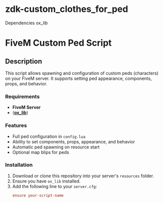 # zdk-custom_clothes_for_ped
Dependencies ox_lib


# FiveM Custom Ped Script

## Description
This script allows spawning and configuration of custom peds (characters) on your FiveM server. It supports setting ped appearance, components, props, and behavior.

### Requirements
- **FiveM Server**
- ([**ox_lib**](https://github.com/overextended/ox_lib))

### Features
- Full ped configuration in `config.lua`
- Ability to set components, props, appearance, and behavior
- Automatic ped spawning on resource start
- Optional map blips for peds

### Installation
1. Download or clone this repository into your server's `resources` folder.
2. Ensure you have `ox_lib` installed.
3. Add the following line to your `server.cfg`:
   ```cfg
   ensure your-script-name
